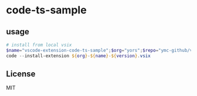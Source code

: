 # code-ts-sample

## usage

```powershell
# install from local vsix
$name="vscode-extension-code-ts-sample";$org="yors";$repo="ymc-github/vscode-extensions";$version="0.1.0"
code --install-extension ${org}-${name}-${version}.vsix
```

## License

MIT
